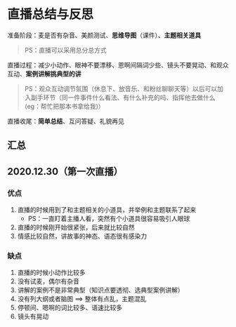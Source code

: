 # 直播总结与反思

准备阶段：麦是否有杂音、美颜测试、**思维导图**（课件）、**主题相关道具**
> PS：直播可以采用总分总方式

直播过程：减少小动作、眼神不要漂移、恩啊间隔词少些、镜头不要晃动、和观众互动、**案例讲解挑典型的讲**
> PS：观众互动调节氛围（休息下、放音乐、和粉丝聊聊天等）以后可以加入副手环节（同一件事件什么看法、有什么补充的吗、指挥他去做什么(eg：帮忙把那本书拿给我)）

直播收尾：**简单总结**、互问答疑、礼貌再见

## 汇总

## 2020.12.30（第一次直播）

### 优点

1. 直播的时候用到了和主题相关的小道具，并举例和主题联系了起来
   - PS：一直盯着主播人看，突然有个小道具很容易吸引人眼球
2. 直播的时候刚开始很紧张，后来就比较自然
3. 情感比较自然，讲故事的神态、语态很有感染力

### 缺点

1. 直播的时候小动作比较多
2. 没有试麦，偶尔有杂音
3. 讲解的案例不是非常典型（知识点要透彻、选典型案例讲解）
4. 没有列大纲或者脑图 ==> 整体有点乱，主题混乱
5. 停顿间、嗯啊的词比较多、语速比较多
6. 镜头有晃动